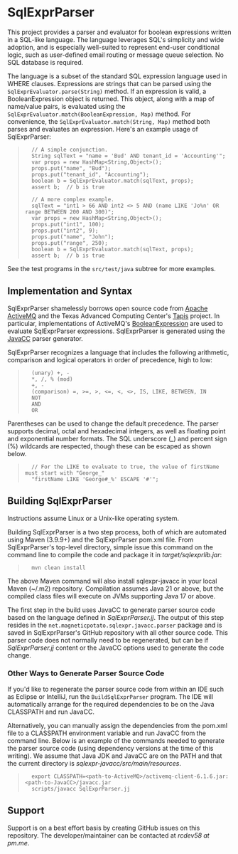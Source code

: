 # SqlExprParser

This project provides a parser and evaluator for boolean expressions written in a SQL-like language.  The language leverages SQL's simplicity and wide adoption, and is especially well-suited to represent end-user conditional logic, such as user-defined email routing or message queue selection.  No SQL database is required.  

The language is a subset of the standard SQL expression language used in WHERE clauses.  Expressions are strings that can be parsed using the `SqlExprEvaluator.parse(String)` method.  If an expression is valid, a BooleanExpression object is returned.  This object, along with a map of name/value pairs, is evaluated using the `SqlExprEvaluator.match(BooleanExpression, Map)` method.  For convenience, the `SqlExprEvaluator.match(String, Map)` method both parses and evaluates an expression.  Here's an example usage of SqlExprParser:

>       // A simple conjunction.
>       String sqlText = "name = 'Bud' AND tenant_id = 'Accounting'";
>       var props = new HashMap<String,Object>();
>       props.put("name", "Bud");
>       props.put("tenant_id", "Accounting");
>       boolean b = SqlExprEvaluator.match(sqlText, props);
>       assert b;  // b is true
>
>       // A more complex example.
>       sqlText = "int1 > 66 AND int2 <> 5 AND (name LIKE 'Jo%n' OR range BETWEEN 200 AND 300)";
>       var props = new HashMap<String,Object>();
>       props.put("int1", 100);
>       props.put("int2", 9);
>       props.put("name", "John");
>       props.put("range", 250);
>       boolean b = SqlExprEvaluator.match(sqlText, props);
>       assert b;  // b is true

See the test programs in the `src/test/java` subtree for more examples.

## Implementation and Syntax
SqlExprParser shamelessly borrows open source code from [Apache ActiveMQ](https://activemq.apache.org/) and the Texas Advanced Computing Center's [Tapis](https://github.com/tapis-project) project.  In particular, implementations of ActiveMQ's [BooleanExpression](https://activemq.apache.org/components/classic/documentation/maven/apidocs/org/apache/activemq/filter/BooleanExpression.html) are used to evaluate SqlExprParser expressions.  SqlExprParser is generated using the [JavaCC](https://javacc.github.io/javacc/) parser generator.

SqlExprParser recognizes a language that includes the following arithmetic, comparison and logical operators in order of precedence, high to low:

>       (unary) +, -
>       *, /, % (mod)
>       +, -
>       (comparison) =, >=, >, <=, <, <>, IS, LIKE, BETWEEN, IN
>       NOT
>       AND
>       OR

Parentheses can be used to change the default precedence.  The parser supports decimal, octal and hexadecimal integers, as well as floating point and exponential number formats.  The SQL underscore (_) and percent sign (%) wildcards are respected, though these can be escaped as shown below.

>       // For the LIKE to evaluate to true, the value of firstName must start with "George_"
>       "firstName LIKE 'George#_%' ESCAPE '#'";

## Building SqlExprParser
    
Instructions assume Linux or a Unix-like operating system.

Building SqlExprParser is a two step process, both of which are automated using Maven (3.9.9+) and the SqlExprParser pom.xml file.  From SqlExprParser's top-level directory, simple issue this command on the command line to compile the code and package it in *target/sqlexprlib.jar*: 

>       mvn clean install
  
The above Maven command will also install sqlexpr-javacc in your local Maven (~/.m2) repository.  Compilation assumes Java 21 or above, but the compiled class files will execute on JVMs supporting Java 17 or above.  
  
The first step in the build uses JavaCC to generate parser source code based on the language defined in *SqlExprParser.jj*.  The output of this step resides in the `net.magneticpotato.sqlexpr.javacc.parser` package and is saved in SqlExprParser's GitHub repository with all other source code.  This parser code does not normally need to be regenerated, but can be if *SqlExprParser.jj* content or the JavaCC options used to generate the code change.

### Other Ways to Generate Parser Source Code

If you'd like to regenerate the parser source code from within an IDE such as Eclipse or IntelliJ, run the `BuildSqlExprParser` program.  The IDE will automatically arrange for the required dependencies to be on the Java CLASSPATH and run JavaCC.  

Alternatively, you can manually assign the dependencies from the pom.xml file to a CLASSPATH environment variable and run JavaCC from the command line.  Below is an example of the commands needed to generate the parser source code (using dependency versions at the time of this writing).  We assume that Java JDK and JavaCC are on the PATH and that the current directory is *sqlexpr-javacc/src/main/resources*.

>       export CLASSPATH=<path-to-ActiveMQ>/activemq-client-6.1.6.jar:<path-to-JavaCC>/javacc.jar
>       scripts/javacc SqlExprParser.jj

## Support

Support is on a best effort basis by creating GitHub issues on this repository.  The developer/maintainer can be contacted at *rcdev58 at pm.me*.  
